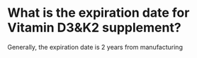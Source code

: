 # What is the expiration date for Vitamin D3&K2 supplement?

Generally, the expiration date is 2 years from manufacturing